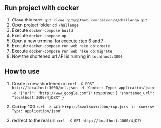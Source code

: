 ## Run project with docker
1. Clone this repo: ```git clone git@github.com:jeison24/challenge.git```
2. Open project folder ```cd challenge```
3. Execute ```docker-compose build```
4. Execute ```docker-compose up```
5. Open a new terminal for execute step 6 and 7
6. Execute ```docker-compose run web rake db:create```
7. Execute ```docker-compose run web rake db:migrate```
8. Now the shortened url API is running in `localhost:3000`

## How to use
1. Create a new shortened url
```curl -X POST http://localhost:3000/url.json -H 'Content-Type: application/json' -d '{"url": "http://www.google.com"}'```
response: ```{
                 "shortened_url": "localhost:3000/4jDZX"
             }```
     
2. Get top 100
```curl -X GET http://localhost:3000/top.json -H 'Content-Type: application/json'```

3. redirect to the real url ```curl -X GET http://localhost:3000/4jDZX ```
